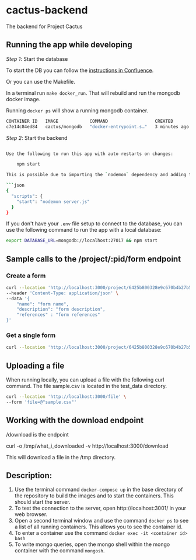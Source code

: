 # cactus-backend

The backend for Project Cactus

## Running the app while developing


*Step 1*: Start the database

To start the DB you can follow the [instructions in Confluence](https://oregonstate-innovationlab.atlassian.net/wiki/spaces/VOVA/pages/61145089/Docker+and+MongoDB).

Or you can use the Makefile. 

In a terminal run `make docker_run`. That will rebuild and run the mongodb docker image.

Running `docker ps` will show a running mongodb container.

```bash
CONTAINER ID   IMAGE            COMMAND                  CREATED         STATUS         PORTS                      NAMES
c7e14c84ed84   cactus/mongodb   "docker-entrypoint.s…"   3 minutes ago   Up 3 minutes   0.0.0.0:27017->27017/tcp   cactus_mongodb
```

*Step 2*: Start the backend


```bash

Use the following to run this app with auto restarts on changes:

    npm start

This is possible due to importing the `nodemon` dependency and adding this in package.json

```json
{
  "scripts": {
    "start": "nodemon server.js"
  }
}
```

If you don't have your `.env` file setup to connect to the database, you can use the following command to run the app with a local database:

```bash
export DATABASE_URL=mongodb://localhost:27017 && npm start
```

## Sample calls to the /project/:pid/form endpoint

### Create a form

```bash
curl --location 'http://localhost:3000/project/6425b800328e9c670b4b27b5/form' \
--header 'Content-Type: application/json' \
--data '{ 
    "name": "form name",
    "description": "form description", 
    "references" : "form references"
}'
```

### Get a single form

```bash
curl --location 'http://localhost:3000/project/6425b800328e9c670b4b27b5/form/6425bacdbd1388308db5a1bf'
```

## Uploading a file

When running locally, you can upload a file with the following curl command. 
The file sample.csv is located in the test_data directory.


```bash
curl --location 'http://localhost:3000/file' \
--form 'file=@"sample.csv"'

```


## Working with the download endpoint

/download is the endpoint

curl -o /tmp/what_i_downloaded -v http://localhost:3000/download

This will download a file in the /tmp directory.


## Description:

1. Use the terminal command `docker-compose up` in the base directory of the repository to build the images and to start
   the containers. This should start the server.
2. To test the connection to the server, open http://localhost:3001/ in your web browser.
3. Open a second terminal window and use the command `docker ps` to see a list of all running containers. This allows
   you to see the container id.
4. To enter a container use the command `docker exec -it <container id> bash`
5. To write mongo queries, open the mongo shell within the mongo container with the command `mongosh`.
